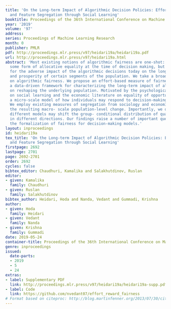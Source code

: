 ```yaml
---
title: 'On the Long-term Impact of Algorithmic Decision Policies: Effort Unfairness
  and Feature Segregation through Social Learning'
booktitle: Proceedings of the 36th International Conference on Machine Learning
year: '2019'
volume: '97'
address: 
series: Proceedings of Machine Learning Research
month: 0
publisher: PMLR
pdf: http://proceedings.mlr.press/v97/heidari19a/heidari19a.pdf
url: http://proceedings.mlr.press/v97/heidari19a.html
abstract: 'Most existing notions of algorithmic fairness are one-shot: they ensure
  some form of allocative equality at the time of decision making, but do not account
  for the adverse impact of the algorithmic decisions today on the long-term welfare
  and prosperity of certain segments of the population. We take a broader perspective
  on algorithmic fairness. We propose an effort-based measure of fairness and present
  a data-driven framework for characterizing the long-term impact of algorithmic policies
  on reshaping the underlying population. Motivated by the psychological literature
  on social learning and the economic literature on equality of opportunity, we propose
  a micro-scale model of how individuals may respond to decision-making algorithms.
  We employ existing measures of segregation from sociology and economics to quantify
  the resulting macro- scale population-level change. Importantly, we observe that
  different models may shift the group- conditional distribution of qualifications
  in different directions. Our findings raise a number of important questions regarding
  the formalization of fairness for decision-making models.'
layout: inproceedings
id: heidari19a
tex_title: 'On the Long-term Impact of Algorithmic Decision Policies: Effort Unfairness
  and Feature Segregation through Social Learning'
firstpage: 2692
lastpage: 2701
page: 2692-2701
order: 2692
cycles: false
bibtex_editor: Chaudhuri, Kamalika and Salakhutdinov, Ruslan
editor:
- given: Kamalika
  family: Chaudhuri
- given: Ruslan
  family: Salakhutdinov
bibtex_author: Heidari, Hoda and Nanda, Vedant and Gummadi, Krishna
author:
- given: Hoda
  family: Heidari
- given: Vedant
  family: Nanda
- given: Krishna
  family: Gummadi
date: 2019-05-24
container-title: Proceedings of the 36th International Conference on Machine Learning
genre: inproceedings
issued:
  date-parts:
  - 2019
  - 5
  - 24
extras:
- label: Supplementary PDF
  link: http://proceedings.mlr.press/v97/heidari19a/heidari19a-supp.pdf
- label: Code
  link: https://github.com/nvedant07/effort_reward_fairness
# Format based on citeproc: http://blog.martinfenner.org/2013/07/30/citeproc-yaml-for-bibliographies/
---
```

